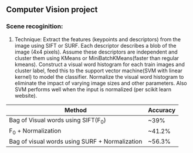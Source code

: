 ## Computer Vision project

### Scene recoginition:

1. Technique: Extract the features (keypoints and descriptors) from the image using SIFT or SURF. Each descriptor describes a blob of the image (4x4 pixels). Assume these descriptors are independent and cluster them using KMeans or MiniBatchKMeans(faster than regular kmeans). Construct a visual word histogram for each train images and cluster label, feed this to the support vector machine(SVM with linear kernel) to model the classifier. Normalize the visual word histogram to eliminate the impact of varying image sizes and other parameters. Also SVM performs well when the input is normalized (per scikit learn website). 

Method | Accuracy |
-------|----------|
Bag of Visual words using SIFT(F<sub>0</sub>) | ~39% |
F<sub>0</sub> + Normalization   | ~41.2%    |
Bag of visual words using SURF + Normalization | ~56.3% |


